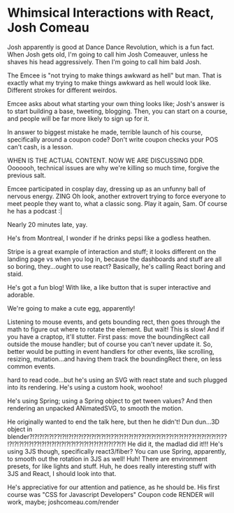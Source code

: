 # Whimsical Interactions with React, Josh Comeau

Josh apparently is good at Dance Dance Revolution, which is a fun fact.
When Josh gets old, I'm going to call him Josh Comeauver, unless he shaves his head aggressively. Then I'm going to call him bald Josh.

The Emcee is "not trying to make things awkward as hell" but man. That is exactly what my trying to make things awkward as hell would look like. Different strokes for different weirdos. 

Emcee asks about what starting your own thing looks like; Josh's answer is to start building a base, tweeting, blogging. Then, you can start on a course, and people will be far more likely to sign up for it.

In answer to biggest mistake he made, terrible launch of his course, specifically around a coupon code? Don't write coupon checks your POS can't cash, is a lesson.

WHEN IS THE ACTUAL CONTENT. NOW WE ARE DISCUSSING DDR. Ooooooh, technical issues are why we're killing so much time, forgive the previous salt. 

Emcee participated in cosplay day, dressing up as an unfunny ball of nervous energy. ZING Oh look, another extrovert trying to force everyone to meet people they want to, what a classic song. Play it again, Sam. Of course he has a podcast :|

Nearly 20 minutes late, yay. 

He's from Montreal, I wonder if he drinks pepsi like a godless heathen.

Stripe is a great example of interaction and stuff; it looks different on the landing page vs when you log in, because the dashboards and stuff are all so boring, they...ought to use react? Basically, he's calling React boring and staid. 

He's got a fun blog! With like, a like button that is super interactive and adorable. 

We're going to make a cute egg, apparently!

Listening to mouse events, and gets bounding rect, then goes through the math to figure out where to rotate the element. But wait! This is slow! And if you have a craptop, it'll stutter. First pass: move the boundingRect call outside the mouse handler; but of course you can't never update it.
So, better would be putting in event handlers for other events, like scrolling, resizing, mutation...and having them track the boundingRect there, on less common events.

hard to read code...but he's using an SVG with react state and such plugged into its rendering. He's using a custom hook, woohoo!

He's using Spring; using a Spring object to get tween values? And then rendering an unpacked ANimatedSVG, to smooth the motion. 

He originally wanted to end the talk here, but then he didn't! Dun dun...3D object in blender?!?!?!?!?!??!?!!?!?!?!??!?!?!?!?!??!?!?!?!?!??!?!?!?!?!??!?!?!?!??!?!?!?!?!?!??!?!?!?!?!?!??!?!?!?!?!?!?!?!??!?!?!?!?!?!?!??!?!
He did it, the madlad did it!!!
He's using 3JS though, specifically react3/fiber? You can use Spring, apparently, to smooth out the rotation in 3JS as well! Huh! There are environment presets, for like lights and stuff. Huh, he does really interesting stuff with 3JS and React, I should look into that.

He's appreciative for our attention and patience, as he should be. His first course was "CSS for Javascript Developers" Coupon code RENDER will work, maybe; joshcomeau.com/render